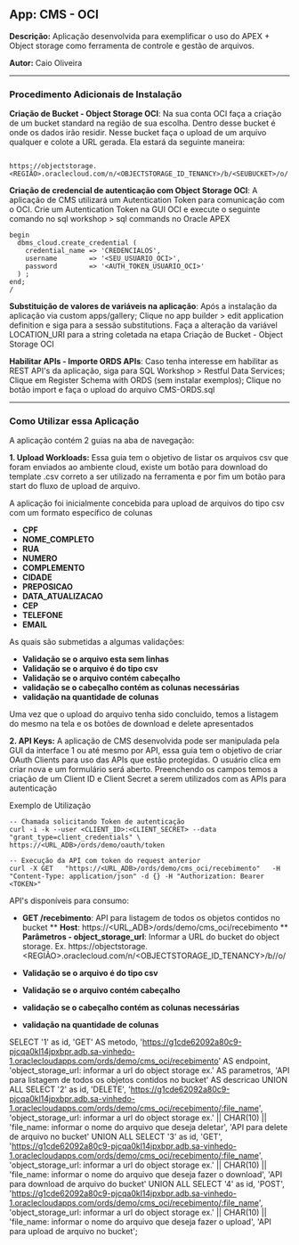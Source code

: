 ## **App: CMS - OCI**
**Descrição:** Aplicação desenvolvida para exemplificar o uso do APEX + Object storage como ferramenta de controle e gestão de arquivos.

**Autor:** Caio Oliveira  

---

### **Procedimento Adicionais de Instalação**

**Criação de Bucket - Object Storage OCI**: Na sua conta OCI faça a criação de um bucket standard na região de sua escolha. Dentro desse bucket é onde os dados irão residir. Nesse bucket faça o upload de um arquivo qualquer e colote a URL gerada. Ela estará da seguinte maneira: 
```

https://objectstorage.<REGIÃO>.oraclecloud.com/n/<OBJECTSTORAGE_ID_TENANCY>/b/<SEUBUCKET>/o/

```

**Criação de credencial de autenticação com Object Storage OCI**: A aplicação de CMS utilizará um Autentication Token para comunicação com o OCI. Crie um Autentication Token na GUI OCI e execute o seguinte comando no sql workshop > sql commands no Oracle APEX

```
begin
  dbms_cloud.create_credential (
    credential_name => 'CREDENCIALOS',
    username        => '<SEU_USUARIO_OCI>',
    password        => '<AUTH_TOKEN_USUARIO_OCI>'
  ) ;
end;
/

```

**Substituição de valores de variáveis na aplicação**: Após a instalação da aplicação via custom apps/gallery; Clique no app builder > edit application definition e siga para a sessão substitutions. Faça a alteração da variável LOCATION_URI para a string coletada na etapa Criação de Bucket - Object Storage OCI

**Habilitar APIs - Importe ORDS APIs**: Caso tenha interesse em habilitar as REST API's da aplicação, siga para SQL Workshop > Restful Data Services; Clique em Register Schema with ORDS (sem instalar exemplos); Clique no botão import e faça o upload do arquivo CMS-ORDS.sql

---

### **Como Utilizar essa Aplicação**

A aplicação contém 2 guias na aba de navegação:

**1. Upload Workloads:** Essa guia tem o objetivo de listar os arquivos csv que foram enviados ao ambiente cloud, existe um botão para download do template .csv correto a ser utilizado na ferramenta e por fim um botão para start do fluxo de upload de arquivo. 

A aplicação foi inicialmente concebida para upload de arquivos do tipo csv com um formato específico de colunas
* **CPF**
* **NOME_COMPLETO**
* **RUA**
* **NUMERO**
* **COMPLEMENTO**
* **CIDADE**
* **PREPOSICAO**
* **DATA_ATUALIZACAO**
* **CEP**
* **TELEFONE**
* **EMAIL**

As quais são submetidas a algumas validações:
* **Validação se o arquivo esta sem linhas**
* **Validação se o arquivo é do tipo csv**
* **Validação se o arquivo contém cabeçalho**
* **validação se o cabeçalho contém as colunas necessárias**
* **validação na quantidade de colunas**

Uma vez que o upload do arquivo tenha sido concluido, temos a listagem do mesmo na tela e os botões de download e delete apresentados

**2. API Keys:** A aplicação de CMS desenvolvida pode ser manipulada pela GUI da interface 1 ou até mesmo por API, essa guia tem o objetivo de criar OAuth Clients para uso das APIs que estão protegidas. O usuário clica em criar nova e um formulário será aberto. Preenchendo os campos temos a criação de um Client ID e Client Secret a serem utilizados com as APIs para autenticação

Exemplo de Utilização
```
-- Chamada solicitando Token de autenticação
curl -i -k --user <CLIENT_ID>:<CLIENT_SECRET> --data "grant_type=client_credentials" \
https://<URL_ADB>/ords/demo/oauth/token

-- Execução da API com token do request anterior
curl -X GET   "https://<URL_ADB>/ords/demo/cms_oci/recebimento"   -H "Content-Type: application/json" -d {} -H "Authorization: Bearer <TOKEN>"

```

API's disponíveis para consumo:
* **GET /recebimento**: API para listagem de todos os objetos contidos no bucket
  ** **Host**: https://<URL_ADB>/ords/demo/cms_oci/recebimento
  ** **Parâmetros - object_storage_url**: Informar a URL do bucket do object storage. Ex. https://objectstorage.<REGIÃO>.oraclecloud.com/n/<OBJECTSTORAGE_ID_TENANCY>/b/<SEUBUCKET>/o/

* **Validação se o arquivo é do tipo csv**
* **Validação se o arquivo contém cabeçalho**
* **validação se o cabeçalho contém as colunas necessárias**
* **validação na quantidade de colunas**



SELECT '1' as id,
       'GET' AS metodo, 
       'https://g1cde62092a80c9-pjcqa0kl14jpxbpr.adb.sa-vinhedo-1.oraclecloudapps.com/ords/demo/cms_oci/recebimento' AS endpoint, 
       'object_storage_url: informar a url do object storage ex.' AS parametros,
       'API para listagem de todos os objetos contidos no bucket' AS descricao
UNION ALL
SELECT '2' as id,
       'DELETE', 
       'https://g1cde62092a80c9-pjcqa0kl14jpxbpr.adb.sa-vinhedo-1.oraclecloudapps.com/ords/demo/cms_oci/recebimento/:file_name', 
       'object_storage_url: informar a url do object storage ex.' || CHAR(10) ||  'file_name: informar o nome do arquivo que deseja deletar', 
       'API para delete de arquivo no bucket'
UNION ALL
SELECT '3' as id,
       'GET', 
       'https://g1cde62092a80c9-pjcqa0kl14jpxbpr.adb.sa-vinhedo-1.oraclecloudapps.com/ords/demo/cms_oci/recebimento/:file_name', 
       'object_storage_url: informar a url do object storage ex.' || CHAR(10) || 'file_name: informar o nome do arquivo que deseja fazer o download',
       'API para download de arquivo do bucket'
UNION ALL
SELECT '4' as id,
       'POST', 
       'https://g1cde62092a80c9-pjcqa0kl14jpxbpr.adb.sa-vinhedo-1.oraclecloudapps.com/ords/demo/cms_oci/recebimento/:file_name', 
       'object_storage_url: informar a url do object storage ex.' || CHAR(10) || 'file_name: informar o nome do arquivo que deseja fazer o upload', 
       'API para upload de arquivo no bucket';